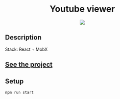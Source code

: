 <h1 align="center">Youtube viewer</h1>
<p align="center">
  <img src="https://img.shields.io/badge/made%20by-opv1-blue.svg">
</p>

## Description

Stack: React + MobX

## [See the project]()

## Setup

```
npm run start
```
